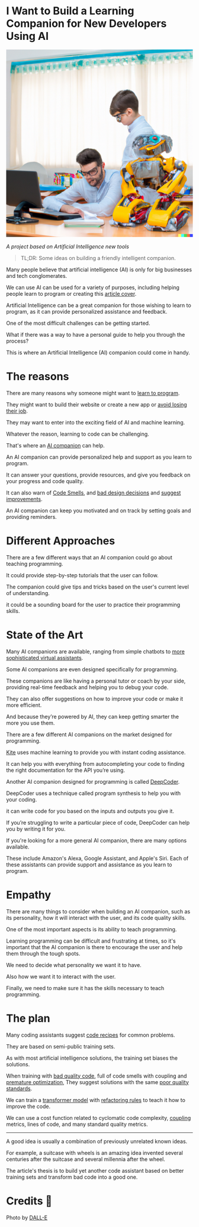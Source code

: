 # I Want to Build a Learning Companion for New Developers Using AI
            
![I Want to Build a Learning Companion for New Developers Using AI](I%20Want%20to%20Build%20a%20Learning%20Companion%20for%20New%20Developers%20Using%20AI.png)

*A project based on Artificial Intelligence new tools*

> TL;DR: Some ideas on building a friendly intelligent companion.

Many people believe that artificial intelligence (AI) is only for big businesses and tech conglomerates. 

We can use AI can be used for a variety of purposes, including helping people learn to program or creating this [article cover](https://openai.com/dall-e-2/).

Artificial Intelligence can be a great companion for those wishing to learn to program, as it can provide personalized assistance and feedback.

One of the most difficult challenges can be getting started. 

What if there was a way to have a personal guide to help you through the process? 

This is where an Artificial Intelligence (AI) companion could come in handy.

# The reasons

There are many reasons why someone might want to [learn to program](https://github.com/mcsee/Software-Design-Articles/tree/main/Articles/Artificial%20Intelligence/GPT-3%20Training%20Programmers%20for%20the%20Present%20(and%20the%20Future)/readme.md).

They might want to build their website or create a new app or [avoid losing their job](https://github.com/mcsee/Software-Design-Articles/tree/main/Articles/Artificial%20Intelligence/DeepMind's%20AlphaCode%20Won't%20Steal%20Your%20Job%20Either/readme.md).

They may want to enter into the exciting field of AI and machine learning. 

Whatever the reason, learning to code can be challenging. 

That's where an [AI companion](https://github.com/mcsee/Software-Design-Articles/tree/main/Articles/Artificial%20Intelligence/I've%20Recently%20Learned%20About%20GPT3%20-%20This%20is%20my%20Journey/readme.md) can help.

An AI companion can provide personalized help and support as you learn to program. 

It can answer your questions, provide resources, and give you feedback on your progress and code quality. 

It can also warn of [Code Smells](https://github.com/mcsee/Software-Design-Articles/tree/main/Articles/Code%20Smells/How%20to%20Find%20the%20Stinky%20parts%20of%20your%20Code/readme.md), and [bad design decisions](https://github.com/mcsee/Software-Design-Articles/tree/main/Articles/Theory/Singleton%20-%20The%20Root%20of%20All%20Evil/readme.md) and [suggest improvements](https://github.com/mcsee/Software-Design-Articles/tree/main/Articles/Refactorings/Refactoring%20007%20-%20Extract%20Class/readme.md).

An AI companion can keep you motivated and on track by setting goals and providing reminders.

# Different Approaches

There are a few different ways that an AI companion could go about teaching programming. 

It could provide step-by-step tutorials that the user can follow.

The companion could give tips and tricks based on the user's current level of understanding.

it could be a sounding board for the user to practice their programming skills.

# State of the Art

Many AI companions are available, ranging from simple chatbots to [more sophisticated virtual assistants](https://github.com/mcsee/Software-Design-Articles/tree/main/Articles/Artificial%20Intelligence/Why%20GitHub%20Copilot%20is%20not%20a%20Threat%20to%20your%20Job/readme.md). 

Some AI companions are even designed specifically for programming. 

These companions are like having a personal tutor or coach by your side, providing real-time feedback and helping you to debug your code. 

They can also offer suggestions on how to improve your code or make it more efficient. 

And because they’re powered by AI, they can keep getting smarter the more you use them.

There are a few different AI companions on the market designed for programming. 

[Kite](https://www.kite.com/) uses machine learning to provide you with instant coding assistance. 

It can help you with everything from autocompleting your code to finding the right documentation for the API you’re using.

Another AI companion designed for programming is called [DeepCoder](https://www.deepcode.ai/). 

DeepCoder uses a technique called program synthesis to help you with your coding. 

it can write code for you based on the inputs and outputs you give it. 

If you’re struggling to write a particular piece of code, DeepCoder can help you by writing it for you.

If you're looking for a more general AI companion, there are many options available. 

These include Amazon's Alexa, Google Assistant, and Apple's Siri. Each of these assistants can provide support and assistance as you learn to program.

# Empathy

There are many things to consider when building an AI companion, such as its personality, how it will interact with the user, and its code quality skills. 

One of the most important aspects is its ability to teach programming.

Learning programming can be difficult and frustrating at times, so it's important that the AI companion is there to encourage the user and help them through the tough spots.

We need to decide what personality we want it to have. 

Also how we want it to interact with the user. 

Finally, we need to make sure it has the skills necessary to teach programming. 

# The plan

Many coding assistants suggest [code recipes](https://github.com/mcsee/Software-Design-Articles/tree/main/Articles/Artificial%20Intelligence/Why%20GitHub%20Copilot%20is%20not%20a%20Threat%20to%20your%20Job/readme.md) for common problems.

They are based on semi-public training sets.

As with most artificial intelligence solutions, the training set biases the solutions.

When training with [bad quality code](https://github.com/mcsee/Software-Design-Articles/tree/main/Articles/Theory/Null%20-%20The%20Billion%20Dollar%20Mistake/readme.md), full of code smells with coupling and [premature optimization](https://github.com/mcsee/Software-Design-Articles/tree/main/Articles/Code%20Smells/Code%20Smell%2020%20-%20Premature%20Optimization/readme.md), They suggest solutions with the same [poor quality standards](https://github.com/mcsee/Software-Design-Articles/tree/main/Articles/Code%20Smells/Code%20Smell%2022%20-%20Helpers/readme.md).

We can train a [transformer model](https://github.com/mcsee/Software-Design-Articles/tree/main/Articles/Artificial%20Intelligence/I've%20Recently%20Learned%20About%20GPT3%20-%20This%20is%20my%20Journey/readme.md) with [refactoring rules](https://github.com/mcsee/Software-Design-Articles/tree/main/Articles/Refactorings/Refactoring%20002%20-%20Extract%20Method/readme.md) to teach it how to improve the code.

We can use a cost function related to cyclomatic code complexity, [coupling](https://github.com/mcsee/Software-Design-Articles/tree/main/Articles/Theory/Coupling%20-%20The%20one%20and%20only%20software%20design%20problem/readme.md) metrics, lines of code, and many standard quality metrics.

* * *

A good idea is usually a combination of previously unrelated known ideas.

For example, a suitcase with wheels is an amazing idea invented several centuries after the suitcase and several millennia after the wheel.

The article's thesis is to build yet another code assistant based on better training sets and transform bad code into a good one.

# Credits 🙏

Photo by [DALL-E](https://openai.com/dall-e-2/)